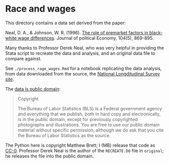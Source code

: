 # Race and wages

This directory contains a data set derived from the paper:

Neal, D. A., & Johnson, W. R. (1996). [The role of premarket factors in
black-white wage
differences](https://www.ssc.wisc.edu/~gwallace/Papers/Neal%20and%20Johnson%20%281996%29.pdf).
Journal of political Economy, 104(5), 869-895.

Many thanks to Professor Derek Neal, who was very helpful in providing the Stata script to recreate the data and analysis, and an original data file to compare against.

See `./process_rage_wages.Rmd` for a notebook replicating the data analysis,
from data downloaded from the source, the [National Longditudinal Survey
site](https://www.nlsinfo.org/content/access-data-investigator).

The [data is public domain](https://www.bls.gov/bls/linksite.htm):

> Copyright
>
> The Bureau of Labor Statistics (BLS) is a Federal government agency and everything that we publish, both in hard copy and electronically, is in the public domain, except for previously copyrighted photographs and illustrations. You are free to use our public domain material without specific permission, although we do ask that you cite the Bureau of Labor Statistics as the source.

The Python here is copyright Matthew Brett; I (MB) release that code as
[CC-0](https://creativecommons.org/share-your-work/public-domain/cc0/).
Professor Derek Neal is the author of the `RECREATE.DO` file in `original`; he
releases the file into the public domain.

